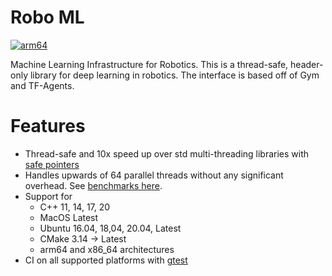 # Robo ML
[![arm64](https://github.com/sebbyjp/robo_agents/actions/workflows/docker.yml/badge.svg?branch=main)](https://github.com/sebbyjp/robo_agents/actions/workflows/docker.yml)

Machine Learning Infrastructure for Robotics. This is a thread-safe, header-only
library for deep learning in robotics. The interface is based off of Gym and 
TF-Agents.

# Features
- Thread-safe and 10x speed up over std multi-threading libraries with [safe pointers](https://github.com/AlexeyAB/object_threadsafe)
- Handles upwards of 64 parallel threads without any significant overhead. See [benchmarks here](https://github.com/AlexeyAB/object_threadsafe).
- Support for 
  - C++ 11, 14, 17, 20
  - MacOS Latest
  - Ubuntu 16.04, 18,04, 20.04, Latest
  - CMake 3.14 -> Latest
  - arm64 and x86_64 architectures
- CI on all supported platforms with [gtest](https://google.github.io/googletest/quickstart-cmake.html)
